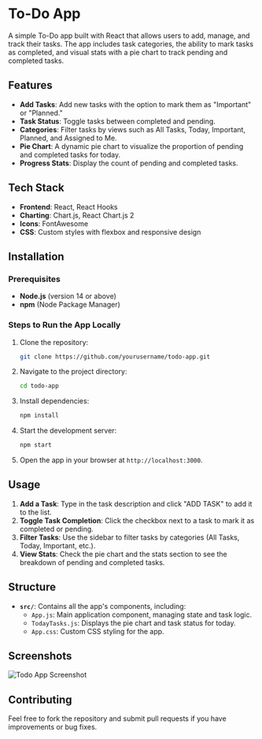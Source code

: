 
# To-Do App

A simple To-Do app built with React that allows users to add, manage, and track their tasks. The app includes task categories, the ability to mark tasks as completed, and visual stats with a pie chart to track pending and completed tasks.

## Features

- **Add Tasks**: Add new tasks with the option to mark them as "Important" or "Planned."
- **Task Status**: Toggle tasks between completed and pending.
- **Categories**: Filter tasks by views such as All Tasks, Today, Important, Planned, and Assigned to Me.
- **Pie Chart**: A dynamic pie chart to visualize the proportion of pending and completed tasks for today.
- **Progress Stats**: Display the count of pending and completed tasks.

## Tech Stack

- **Frontend**: React, React Hooks
- **Charting**: Chart.js, React Chart.js 2
- **Icons**: FontAwesome
- **CSS**: Custom styles with flexbox and responsive design

## Installation

### Prerequisites

- **Node.js** (version 14 or above)
- **npm** (Node Package Manager)

### Steps to Run the App Locally

1. Clone the repository:

   ```bash
   git clone https://github.com/yourusername/todo-app.git
   ```

2. Navigate to the project directory:

   ```bash
   cd todo-app
   ```

3. Install dependencies:

   ```bash
   npm install
   ```

4. Start the development server:

   ```bash
   npm start
   ```

5. Open the app in your browser at `http://localhost:3000`.

## Usage

1. **Add a Task**: Type in the task description and click "ADD TASK" to add it to the list.
2. **Toggle Task Completion**: Click the checkbox next to a task to mark it as completed or pending.
3. **Filter Tasks**: Use the sidebar to filter tasks by categories (All Tasks, Today, Important, etc.).
4. **View Stats**: Check the pie chart and the stats section to see the breakdown of pending and completed tasks.

## Structure

- **`src/`**: Contains all the app's components, including:
  - `App.js`: Main application component, managing state and task logic.
  - `TodayTasks.js`: Displays the pie chart and task status for today.
  - `App.css`: Custom CSS styling for the app.

## Screenshots

![Todo App Screenshot](link_to_screenshot.png)

## Contributing

Feel free to fork the repository and submit pull requests if you have improvements or bug fixes.

